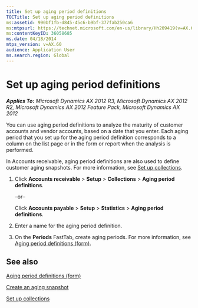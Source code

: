 ```yaml
---
title: Set up aging period definitions
TOCTitle: Set up aging period definitions
ms:assetid: 990bf1fb-d845-45c6-b9bf-377fab250ca6
ms:mtpsurl: https://technet.microsoft.com/en-us/library/Hh209419(v=AX.60)
ms:contentKeyID: 36058685
ms.date: 04/18/2014
mtps_version: v=AX.60
audience: Application User
ms.search.region: Global
---
```


# Set up aging period definitions 


_**Applies To:** Microsoft Dynamics AX 2012 R3, Microsoft Dynamics AX 2012 R2, Microsoft Dynamics AX 2012 Feature Pack, Microsoft Dynamics AX 2012_

You can use aging period definitions to analyze the maturity of customer accounts and vendor accounts, based on a date that you enter. Each aging period that you set up for the aging period definition corresponds to a column on the list page or in the form or report when the analysis is performed.

In Accounts receivable, aging period definitions are also used to define customer aging snapshots. For more information, see [Set up collections](set-up-collections.md).

1.  Click **Accounts receivable** \> **Setup** \> **Collections** \> **Aging period definitions**.
    
    –or–
    
    Click **Accounts payable** \> **Setup** \> **Statistics** \> **Aging period definitions**.

2.  Enter a name for the aging period definition.

3.  On the **Periods** FastTab, create aging periods. For more information, see [Aging period definitions (form)](https://technet.microsoft.com/en-us/library/aa634713\(v=ax.60\)).

## See also

[Aging period definitions (form)](https://technet.microsoft.com/en-us/library/aa634713\(v=ax.60\))

[Create an aging snapshot](create-an-aging-snapshot.md)

[Set up collections](set-up-collections.md)

  


